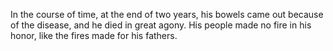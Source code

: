 In the course of time, at the end of two years, his bowels came out because of the disease, and he died in great agony. His people made no fire in his honor, like the fires made for his fathers.
